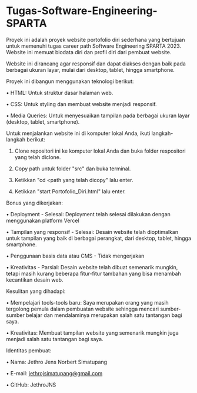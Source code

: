 # Tugas-Software-Engineering-SPARTA
Proyek ini adalah proyek website portofolio diri sederhana yang bertujuan untuk memenuhi tugas career path Software Engineering SPARTA 2023. Website ini memuat biodata diri dan profil diri dari pembuat website. 

Website ini dirancang agar responsif dan dapat diakses dengan baik pada berbagai ukuran layar, mulai dari desktop, tablet, hingga smartphone.

Proyek ini dibangun menggunakan teknologi berikut:

• HTML: Untuk struktur dasar halaman web.

• CSS: Untuk styling dan membuat website menjadi responsif.

• Media Queries: Untuk menyesuaikan tampilan pada berbagai ukuran layar (desktop, tablet, smartphone).

Untuk menjalankan website ini di komputer lokal Anda, ikuti langkah-langkah berikut:

1. Clone repositori ini ke komputer lokal Anda dan buka folder respositori yang telah diclone.
   
2. Copy path untuk folder "src" dan buka terminal.
   
3. Ketikkan "cd <path yang telah dicopy" lalu enter.
   
6. Ketikkan "start Portofolio_Diri.html" lalu enter.

Bonus yang dikerjakan:

• Deployment - Selesai: Deployment telah selesai dilakukan dengan menggunakan platform Vercel

• Tampilan yang responsif - Selesai: Desain website telah dioptimalkan untuk tampilan yang baik di berbagai perangkat, dari desktop, tablet, hingga smartphone.

• Penggunaan basis data atau CMS - Tidak mengerjakan

• Kreativitas - Parsial: Desain website telah dibuat semenarik mungkin, tetapi masih kurang beberapa fitur-fitur tambahan yang bisa menambah kecantikan desain web.

Kesulitan yang dihadapi:

• Mempelajari tools-tools baru: Saya merupakan orang yang masih tergolong pemula dalam pembuatan website sehingga mencari sumber-sumber belajar dan mendalaminya merupakan salah satu tantangan bagi saya.

• Kreativitas: Membuat tampilan website yang semenarik mungkin juga menjadi salah satu tantangan bagi saya.

Identitas pembuat:

• Nama: Jethro Jens Norbert Simatupang

• E-mail: jethrojsimatupang@gmail.com

• GitHub: JethroJNS
